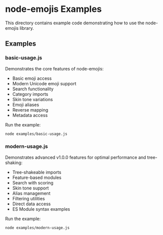 # node-emojis Examples

This directory contains example code demonstrating how to use the node-emojis library.

## Examples

### basic-usage.js

Demonstrates the core features of node-emojis:

- Basic emoji access
- Modern Unicode emoji support
- Search functionality
- Category imports
- Skin tone variations
- Emoji aliases
- Reverse mapping
- Metadata access

Run the example:

```bash
node examples/basic-usage.js
```

### modern-usage.js

Demonstrates advanced v1.0.0 features for optimal performance and tree-shaking:

- Tree-shakeable imports
- Feature-based modules
- Search with scoring
- Skin tone support
- Alias management
- Filtering utilities
- Direct data access
- ES Module syntax examples

Run the example:

```bash
node examples/modern-usage.js
```
